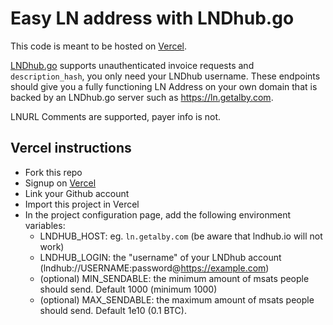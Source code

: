 # Easy LN address with LNDhub.go

This code is meant to be hosted on [Vercel](https://vercel.com).

[LNDhub.go](https://github.com/getalby/lndhub.go) supports unauthenticated invoice requests and `description_hash`, you only need your LNDhub username.
These endpoints should give you a fully functioning LN Address on your own domain that is backed by an LNDhub.go server such as https://ln.getalby.com.

LNURL Comments are supported, payer info is not.


## Vercel instructions

- Fork this repo
- Signup on [Vercel](https://vercel.com)
- Link your Github account
- Import this project in Vercel
- In the project configuration page, add the following environment variables:
    - LNDHUB_HOST: eg. `ln.getalby.com` (be aware that lndhub.io will not work)
    - LNDHUB_LOGIN: the "username" of your LNDhub account (lndhub://USERNAME:password@https://example.com)
    - (optional) MIN_SENDABLE: the minimum amount of msats people should send. Default 1000 (minimum 1000)
    - (optional) MAX_SENDABLE: the maximum amount of msats people should send. Default 1e10 (0.1 BTC).
